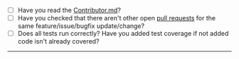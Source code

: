 - [ ] Have you read the [Contributor.md](https://github.com/exTerEX/libmatrix/blob/main/.github/CONTRIBUTING.md)?
- [ ] Have you checked that there aren't other open [pull requests](https://github.com/exterex/libmatrix/pulls) for the same feature/issue/bugfix update/change?
- [ ] Does all tests run correctly? Have you added test coverage if not added code isn't already covered?

---
